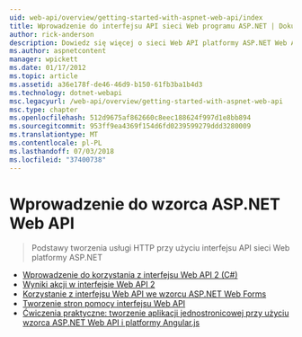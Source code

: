 ```yaml
---
uid: web-api/overview/getting-started-with-aspnet-web-api/index
title: Wprowadzenie do interfejsu API sieci Web programu ASP.NET | Dokumentacja firmy Microsoft
author: rick-anderson
description: Dowiedz się więcej o sieci Web API platformy ASP.NET Web API platformy ASP.NET to platforma, która ułatwia tworzenie usług HTTP, docierających do szerokiej gamy klientów, w tym przeglądarek...
ms.author: aspnetcontent
manager: wpickett
ms.date: 01/17/2012
ms.topic: article
ms.assetid: a36e178f-de46-46d9-b150-61fb3ba1b4d3
ms.technology: dotnet-webapi
msc.legacyurl: /web-api/overview/getting-started-with-aspnet-web-api
msc.type: chapter
ms.openlocfilehash: 512d9675af862660c8eec188624f997d1e8bb894
ms.sourcegitcommit: 953ff9ea4369f154d6fd0239599279ddd3280009
ms.translationtype: MT
ms.contentlocale: pl-PL
ms.lasthandoff: 07/03/2018
ms.locfileid: "37400738"
---
```

<a name="getting-started-with-aspnet-web-api"></a>Wprowadzenie do wzorca ASP.NET Web API
====================
> Podstawy tworzenia usługi HTTP przy użyciu interfejsu API sieci Web platformy ASP.NET


- [Wprowadzenie do korzystania z interfejsu Web API 2 (C#)](tutorial-your-first-web-api.md)
- [Wyniki akcji w interfejsie Web API 2](action-results.md)
- [Korzystanie z interfejsu Web API we wzorcu ASP.NET Web Forms](using-web-api-with-aspnet-web-forms.md)
- [Tworzenie stron pomocy interfejsu Web API](creating-api-help-pages.md)
- [Ćwiczenia praktyczne: tworzenie aplikacji jednostronicowej przy użyciu wzorca ASP.NET Web API i platformy Angular.js](build-a-single-page-application-spa-with-aspnet-web-api-and-angularjs.md)
